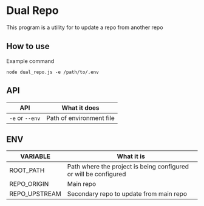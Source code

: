 # Dual Repo

This program is a utility for to update a repo from another repo

## How to use

Example command

```shell
node dual_repo.js -e /path/to/.env
```

## API

| API             | What it does             |
| --------------- | ------------------------ |
| `-e` or `--env` | Path of environment file |

## ENV

| VARIABLE      | What it is                                                       |
| ------------- | ---------------------------------------------------------------- |
| ROOT_PATH     | Path where the project is being configured or will be configured |
| REPO_ORIGIN   | Main repo                                                        |
| REPO_UPSTREAM | Secondary repo to update from main repo                          |
